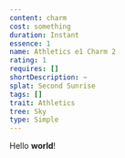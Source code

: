 ```yaml
---
content: charm
cost: something
duration: Instant
essence: 1
name: Athletics e1 Charm 2
rating: 1
requires: []
shortDescription: ~
splat: Second Sunrise
tags: []
trait: Athletics
tree: Sky
type: Simple
---
```


Hello **world**!
